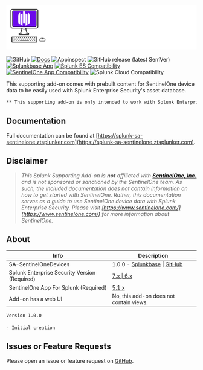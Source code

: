 [![SA-SentinelOneDevices](./docs/assets/sa-sentinelone-logo-dark.svg)](https://splunk-sa-sentinelone.ztsplunker.com)

![GitHub](https://img.shields.io/github/license/zachchristensen28/SA-SentinelOneDevices)
[![Docs](https://github.com/ZachChristensen28/SA-SentinelOneDevices/actions/workflows/docs.yml/badge.svg)](https://splunk-sa-sentinelone.ztsplunker.com)
![Appinspect](https://github.com/ZachChristensen28/SA-SentinelOneDevices/actions/workflows/appinspect.yml/badge.svg)
![GitHub release (latest SemVer)](https://img.shields.io/github/v/release/ZachChristensen28/SA-SentinelOneDevices)
[![Splunkbase App](https://img.shields.io/badge/Splunkbase-SA--SentinelOneDevices-blue)](https://splunkbase.splunk.com/app/6612)
[![Splunk ES Compatibility](https://img.shields.io/badge/Splunk%20ES%20Compatibility-7.x%20|%206.x-success)](https://splunkbase.splunk.com/app/263)
[![SentinelOne App Compatibility](https://img.shields.io/badge/SentinelOne%20App%20Compatibility-5.1.x-blueviolet)](https://splunkbase.splunk.com/app/5433)
![Splunk Cloud Compatibility](https://img.shields.io/badge/Splunk%20Cloud%20Ready-Victoria%20|%20Classic-informational?logo=splunk)

This supporting add-on comes with prebuilt content for SentinelOne device data to be easily used with Splunk Enterprise Security's asset database.

```markdown
** This supporting add-on is only intended to work with Splunk Enterprise Security deployments **
```

## Documentation

Full documentation can be found at [https://splunk-sa-sentinelone.ztsplunker.com](https://splunk-sa-sentinelone.ztsplunker.com).

## Disclaimer

> *This Splunk Supporting Add-on is __not__ affiliated with [__SentinelOne, Inc.__](https://www.sentinelone.com/) and is not sponsored or sanctioned by the SentinelOne team. As such, the included documentation does not contain information on how to get started with SentinelOne. Rather, this documentation serves as a guide to use SentinelOne device data with Splunk Enterprise Security. Please visit [https://www.sentinelone.com/](https://www.sentinelone.com/) for more information about SentinelOne.*

## About

Info | Description
------|----------
SA-SentinelOneDevices | 1.0.0 - [Splunkbase](https://splunkbase.splunk.com/app/6612) \| [GitHub](https://github.com/ZachChristensen28/SA-SentinelOneDevices)
Splunk Enterprise Security Version (Required) | [7.x \| 6.x](https://splunkbase.splunk.com/app/263)
SentinelOne App For Splunk (Required) | [5.1.x](https://splunkbase.splunk.com/app/5433)
Add-on has a web UI | No, this add-on does not contain views.

```text
Version 1.0.0

- Initial creation
```

## Issues or Feature Requests

Please open an issue or feature request on [GitHub](https://github.com/ZachChristensen28/SA-SentinelOneDevices/issues).
